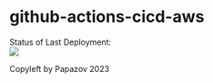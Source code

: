 # github-actions-cicd-aws


Status of Last Deployment:<br>
<img src="https://github.com/avetis74/github-actions-cicd-aws/workflows/My-GitHubActions-Basics/badge.svg?branch=main"><br>

Copyleft by Papazov 2023
